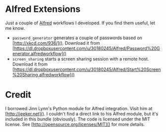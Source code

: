 Alfred Extensions
=================

Just a couple of [Alfred](http://www.alfredapp.com) workflows I developed. If you find them useful, let me know.

* `password_generator` generates a couple of passwords based on [http://xkcd.com/936/](). Download it from [https://dl.dropboxusercontent.com/u/30180245/Alfred/Password%20Generator.alfredworkflow]()
* `screen_sharing` starts a screen sharing session with a remote host. Download it from [https://dl.dropboxusercontent.com/u/30180245/Alfred/Start%20Screen%20Sharing.alfredworkflow]()

Credit
======

I borrowed Jinn Lynn's Python module for Alfred integration. Visit him at [http://jeeker.net](). I couldn't find a direct link to his Alfred module, but it's included in this bundle (obviously). The code is licensed under the MIT license. See [http://opensource.org/licenses/MIT]() for more details.